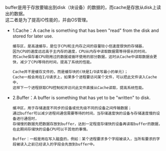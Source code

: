 buffer是用于存放要输出到disk（块设备）的数据的，而cache是存放从disk上读出的数据。  
这二者是为了提高IO性能的，并由OS管理。  

- 1.Cache：A cache is something that has been "read" from the disk and stored for later use.
  ```
  缓存区，是高速缓存，是位于CPU和主内存之间的容量较小但速度很快的存储器，
  因为CPU的速度远远高于主内存的速度，CPU从内存中读取数据需等待很长的时间，
  而Cache保存着CPU刚用过的数据或循环使用的部分数据，这时从Cache中读取数据会更快，减少了CPU等待的时间，提高了系统的性能。
  
  Cache并不是缓存文件的，而是缓存块的(块是I/O读写最小的单元)；
  Cache一般会用在I/O请求上，如果多个进程要访问某个文件，可以把此文件读入Cache中，
  这样下一个进程获取CPU控制权并访问此文件直接从Cache读取，提高系统性能。
  ```

- 2.Buffer：A buffer is something that has yet to be "written" to disk. 

  ```
  缓冲区，用于存储速度不同步的设备或优先级不同的设备之间传输数据；
  通过buffer可以减少进程间通信需要等待的时间，当存储速度快的设备与存储速度慢的设备进行通信时，
  存储慢的数据先把数据存放到buffer，达到一定程度存储快的设备再读取buffer的数据，在此期间存储快的设备CPU可以干其他的事情。

  Buffer：一般是用在写入磁盘的，例如：某个进程要求多个字段被读入，当所有要求的字段被读入之前已经读入的字段会先放到buffer中。
  ```



